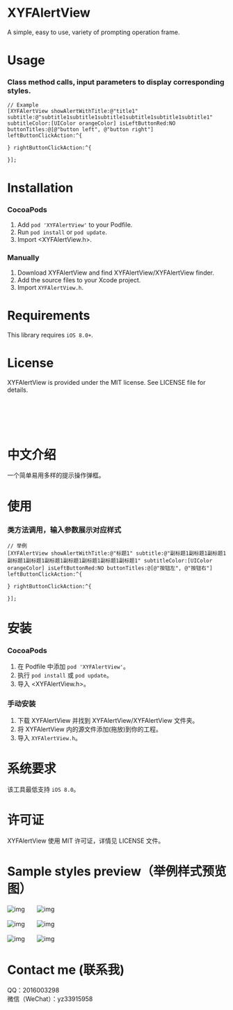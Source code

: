 # XYFAlertView  
A simple, easy to use, variety of prompting operation frame.  

Usage
==============

### Class method calls, input parameters to display corresponding styles.
```objc
// Example
[XYFAlertView showAlertWithTitle:@"title1" subtitle:@"subtitle1subtitle1subtitle1subtitle1subtitle1subtitle1" subtitleColor:[UIColor orangeColor] isLeftButtonRed:NO buttonTitles:@[@"button left", @"button right"] leftButtonClickAction:^{  

} rightButtonClickAction:^{  

}];
``` 

Installation
==============

### CocoaPods

1. Add `pod 'XYFAlertView'` to your Podfile.
2. Run `pod install` or `pod update`.
3. Import \<XYFAlertView.h\>.

### Manually

1. Download XYFAlertView and find XYFAlertView/XYFAlertView finder.
2. Add the source files to your Xcode project.
3. Import `XYFAlertView.h`.

Requirements
==============
This library requires `iOS 8.0+`.

License
==============
XYFAlertView is provided under the MIT license. See LICENSE file for details.  

<br/><br/>
---
中文介绍
==============
一个简单易用多样的提示操作弹框。<br/>

使用
==============

### 类方法调用，输入参数展示对应样式
```objc
// 举例
[XYFAlertView showAlertWithTitle:@"标题1" subtitle:@"副标题1副标题1副标题1副标题1副标题1副标题1副标题1副标题1副标题1副标题1" subtitleColor:[UIColor orangeColor] isLeftButtonRed:NO buttonTitles:@[@"按钮左", @"按钮右"] leftButtonClickAction:^{  

} rightButtonClickAction:^{  

}];
```  

安装
==============

### CocoaPods

1. 在 Podfile 中添加 `pod 'XYFAlertView'`。
2. 执行 `pod install` 或 `pod update`。
3. 导入 \<XYFAlertView.h\>。

### 手动安装

1. 下载 XYFAlertView 并找到 XYFAlertView/XYFAlertView 文件夹。
2. 将 XYFAlertView 内的源文件添加(拖放)到你的工程。
3. 导入 `XYFAlertView.h`。

系统要求
==============
该工具最低支持 `iOS 8.0`。

许可证
==============
XYFAlertView 使用 MIT 许可证，详情见 LICENSE 文件。  

Sample styles preview（举例样式预览图）
==============
![img](https://github.com/CoderXYF/XYFAlertView/blob/master/XYFAlertView/SampleStyleImages/sample_style_1.gif)　　![img](https://github.com/CoderXYF/XYFAlertView/blob/master/XYFAlertView/SampleStyleImages/sample_style_2.gif)  


![img](https://github.com/CoderXYF/XYFAlertView/blob/master/XYFAlertView/SampleStyleImages/sample_style_3.gif)　　![img](https://github.com/CoderXYF/XYFAlertView/blob/master/XYFAlertView/SampleStyleImages/sample_style_4.gif)  


![img](https://github.com/CoderXYF/XYFAlertView/blob/master/XYFAlertView/SampleStyleImages/sample_style_5.gif)　　![img](https://github.com/CoderXYF/XYFAlertView/blob/master/XYFAlertView/SampleStyleImages/sample_style_6.gif)
# Contact me (联系我)  
QQ：2016003298  
微信（WeChat）：yz33915958
